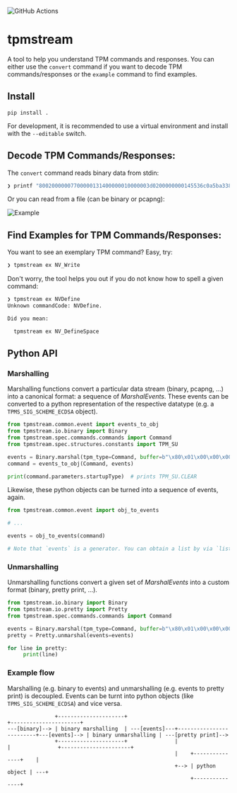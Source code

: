 ![GitHub Actions](https://github.com/joholl/tpmstream/actions/workflows/test.yml/badge.svg)

# tpmstream

A tool to help you understand TPM commands and responses. You can either use the
`convert` command if you want to decode TPM commands/responses or the `example`
command to find examples.

## Install

```pip install .```

For development, it is recommended to use a virtual environment and install with the `--editable` switch.

## Decode TPM Commands/Responses:

The `convert` command reads binary data from stdin:

```bash
❯ printf "80020000007700000131400000010000003d0200000000145536c0a5ba338e58abfe729f76ccca61ebaf821f01002082fc712f21e4c7e47bbf84dfa0fb15ddfc7013eb61ed3eb2edaf0286e88ba20c000400000000001a0023000b0004007200000010001a000b00000003001000000000000000000000"  | xxd -r -p | tpmstream convert
```

Or you can read from a file (can be binary or pcapng):

![Example](doc/example.png?raw=true "Example Screenshot")


## Find Examples for TPM Commands/Responses:

You want to see an exemplary TPM command? Easy, try:
```bash
❯ tpmstream ex NV_Write
```

Don't worry, the tool helps you out if you do not know how to spell a given command:

```bash
❯ tpmstream ex NVDefine
Unknown commandCode: NVDefine.

Did you mean:

  tpmstream ex NV_DefineSpace
```


## Python API

### Marshalling

Marshalling functions convert a particular data stream (binary, pcapng, ...)
into a canonical format: a sequence of _MarshalEvents_. These events can be
converted to a python representation of the respective datatype (e.g. a
`TPMS_SIG_SCHEME_ECDSA` object).

```python
from tpmstream.common.event import events_to_obj
from tpmstream.io.binary import Binary
from tpmstream.spec.commands.commands import Command
from tpmstream.spec.structures.constants import TPM_SU

events = Binary.marshal(tpm_type=Command, buffer=b"\x80\x01\x00\x00\x00\x0c\x00\x00\x01\x44\x00\x00")
command = events_to_obj(Command, events)

print(command.parameters.startupType)  # prints TPM_SU.CLEAR
```

Likewise, these python objects can be turned into a sequence of events, again.


```python
from tpmstream.common.event import obj_to_events

# ...

events = obj_to_events(command)

# Note that `events` is a generator. You can obtain a list by via `list(events)`
```

### Unmarshalling

Unmarshalling functions convert a given set of _MarshalEvents_ into a custom
format (binary, pretty print, ...).

```python
from tpmstream.io.binary import Binary
from tpmstream.io.pretty import Pretty
from tpmstream.spec.commands.commands import Command

events = Binary.marshal(tpm_type=Command, buffer=b"\x80\x01\x00\x00\x00\x0c\x00\x00\x01\x44\x00\x00")
pretty = Pretty.unmarshal(events=events)

for line in pretty:
     print(line)
```


### Example flow

Marshalling (e.g. binary to events) and unmarshalling (e.g. events to pretty
print) is decoupled. Events can be turnt into python objects (like
`TPMS_SIG_SCHEME_ECDSA`) and vice versa.

```
               +---------------------+                                                         +----------------------+
---[binary]--> | binary marshalling  | ---[events]---+-------------------------+---[events]--> | binary unmarshalling | ---[pretty print]-->
               +---------------------+               |                         |               +----------------------+
                                                     |    +---------------+    |
                                                     +--> | python object | ---+
                                                          +---------------+
```
